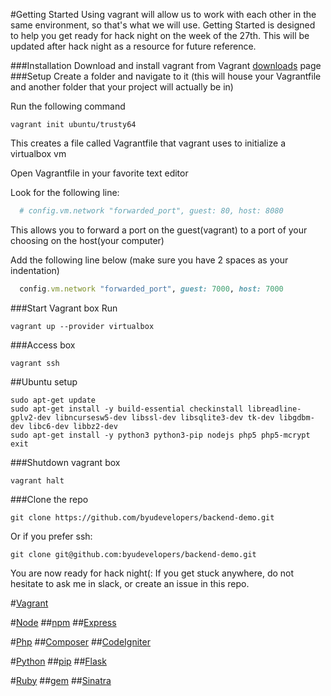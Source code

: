 #Getting Started
Using vagrant will allow us to work with each other in the same environment, so that's what we will use. Getting Started is designed to help you get ready for hack night on the week of the 27th. This will be updated after hack night as a resource for future reference.

###Installation
Download and install vagrant from Vagrant [downloads](https://www.vagrantup.com/downloads.html) page
###Setup
Create a folder and navigate to it (this will house your Vagrantfile and another folder that your project will actually be in)

Run the following command
```
vagrant init ubuntu/trusty64
```
This creates a file called Vagrantfile that vagrant uses to initialize a virtualbox vm

Open Vagrantfile in your favorite text editor

Look for the following line:
```ruby
  # config.vm.network "forwarded_port", guest: 80, host: 8080
```
This allows you to forward a port on the guest(vagrant) to a port of your choosing on the host(your computer)

Add the following line below (make sure you have 2 spaces as your indentation)
```ruby
  config.vm.network "forwarded_port", guest: 7000, host: 7000
```
###Start Vagrant box
Run
```
vagrant up --provider virtualbox
```
###Access box
```
vagrant ssh
```
##Ubuntu setup
```
sudo apt-get update
sudo apt-get install -y build-essential checkinstall libreadline-gplv2-dev libncursesw5-dev libssl-dev libsqlite3-dev tk-dev libgdbm-dev libc6-dev libbz2-dev
sudo apt-get install -y python3 python3-pip nodejs php5 php5-mcrypt
exit
```
###Shutdown vagrant box
```
vagrant halt
```
###Clone the repo
```
git clone https://github.com/byudevelopers/backend-demo.git
```
Or if you prefer ssh:
```
git clone git@github.com:byudevelopers/backend-demo.git
```


You are now ready for hack night(:
If you get stuck anywhere, do not hesitate to ask me in slack, or create an issue in this repo.

#[Vagrant](https://www.vagrantup.com/)

#[Node](https://nodejs.org/en/)
##[npm](https://www.npmjs.com/)
##[Express](http://expressjs.com/)

#[Php](https://secure.php.net/)
##[Composer](https://getcomposer.org/)
##[CodeIgniter](https://www.codeigniter.com/)

#[Python](https://www.python.org/)
##[pip](https://pypi.python.org/pypi/pip)
##[Flask](http://flask.pocoo.org/)

#[Ruby](https://www.ruby-lang.org/en/)
##[gem](https://rubygems.org/)
##[Sinatra](http://www.sinatrarb.com/)

